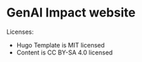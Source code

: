 # GenAI Impact website


Licenses:

- Hugo Template is MIT licensed
- Content is CC BY-SA 4.0 licensed
